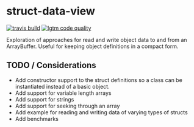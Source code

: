 # struct-data-view

<!-- [![npm version](https://img.shields.io/npm/v/js-struct-data-view.svg?style=flat-square)](https://www.npmjs.com/package/js-struct-data-view) -->
[![travis build](https://img.shields.io/travis/gkjohnson/js-struct-data-view.svg?style=flat-square)](https://travis-ci.org/gkjohnson/js-struct-data-view)
[![lgtm code quality](https://img.shields.io/lgtm/grade/javascript/g/gkjohnson/js-struct-data-view.svg?style=flat-square&label=code-quality)](https://lgtm.com/projects/g/gkjohnson/js-struct-data-view/)

Exploration of approaches for read and write object data to and from an ArrayBuffer. Useful for keeping object definitions in a compact form.

## TODO / Considerations

- Add constructor support to the struct definitions so a class can be instantiated instead of a basic object.
- Add support for variable length arrays
- Add support for strings
- Add support for seeking through an array
- Add example for reading and writing data of varying types of structs
- Add benchmarks
